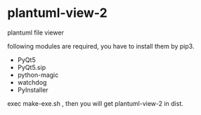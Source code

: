 # plantuml-view-2

plantuml file viewer


following modules are required, you have to install them by pip3.

* PyQt5
* PyQt5.sip
* python-magic
* watchdog
* PyInstaller

exec make-exe.sh , then you will get plantuml-view-2 in dist.



